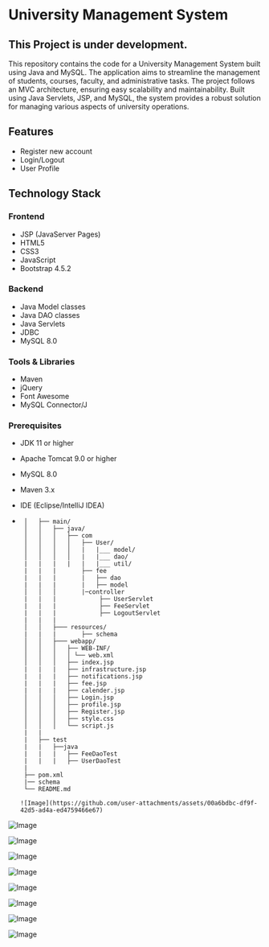 # University Management System
## This Project is under development.
This repository contains the code for a University Management System built using Java and MySQL. The application aims to streamline the management of students, courses, faculty, and administrative tasks. The project follows an MVC architecture, ensuring easy scalability and maintainability. Built using Java Servlets, JSP, and MySQL, the system provides a robust solution for managing various aspects of university operations.
## Features
- Register new account
- Login/Logout
- User Profile
## Technology Stack
### Frontend
- JSP (JavaServer Pages)
- HTML5
- CSS3
- JavaScript
- Bootstrap 4.5.2
### Backend
-  Java Model classes
- Java DAO classes
- Java Servlets
- JDBC
- MySQL 8.0
### Tools & Libraries
- Maven
- jQuery
- Font Awesome
- MySQL Connector/J
### Prerequisites
- JDK 11 or higher
- Apache Tomcat 9.0 or higher
- MySQL 8.0
- Maven 3.x
- IDE (Eclipse/IntelliJ IDEA)

- ```   ├── src/
   │   ├── main/
   │   │   ├── java/
   │   │   │   ├── com
   │   │   │   │   ├── User/
   │   │   │   │   |   |___ model/
   │   │   │   │   |   |___ dao/
   |   |   |   |   |   |___ util/
   |   |   |       ├── fee
   |   |   |       |   ├── dao
   |   |   |       |   ├── model
   │   │   │       |─controller
   |   |   |            ├── UserServlet
   |   |   |            ├── FeeServlet
   |   |   |            ├── LogoutServlet
   |   |   |
   │   │   ├─── resources/
   |   |   |       ├── schema
   │   │   ├─── webapp/
   │   │   │   ├── WEB-INF/
   │   │   │   │ └── web.xml
   │   │   │   ├── index.jsp
   |   |   |   ├── infrastructure.jsp
   |   |   |   ├── notifications.jsp
   |   |   |   ├── fee.jsp
   |   |   |   ├── calender.jsp
   │   │   │   ├── Login.jsp
   │   │   │   ├── profile.jsp
   │   │   │   ├── Register.jsp
   │   │   │   ├── style.css
   │   │   │   └── script.js
   |   |   
   |   ├── test
   |   |   ├──java
   |   |   |   ├── FeeDaoTest
   |   |   |   ├── UserDaoTest
   |   
   ├── pom.xml
   |── schema
   └── README.md

  ![Image](https://github.com/user-attachments/assets/00a6bdbc-df9f-42d5-ad4a-ed4759466e67)

![Image](https://github.com/user-attachments/assets/fd01b69d-d70c-4d58-9db9-4dc8f6c81e38)

![Image](https://github.com/user-attachments/assets/36c8b2ad-8d0c-4a15-903d-630ce0f9dc1c)

![Image](https://github.com/user-attachments/assets/bdc6cd87-f676-4742-91c9-eadaf7876028)

![Image](https://github.com/user-attachments/assets/5bf7b098-2b60-4a83-8440-c44beb50478f)

![Image](https://github.com/user-attachments/assets/a690ffad-06c8-44fd-87d4-84e47b4c3b47)

![Image](https://github.com/user-attachments/assets/0ac5bdfc-f36c-4c21-954c-45e89e1e59c9)

![Image](https://github.com/user-attachments/assets/abf4f5d7-cfef-49f2-a3f8-fd72adbcfc88)

![Image](https://github.com/user-attachments/assets/d0272485-7b21-440d-a9e1-cf7b3145450c)
